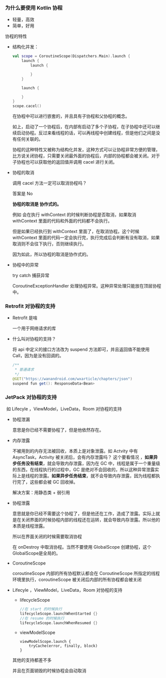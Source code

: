 

### 为什么要使用 Kotlin 协程

- 轻量，高效
- 简单，好用

协程的特性

- 结构化并发：

  ```kotlin
  val scope = CoroutineScope(Dispatchers.Main).launch {
      launch {
          launch {
  
          }
      }
  
      launch {
  
      }
  }
  scope.cacel()
  ```

  在协程中可以进行嵌套的，并且具有子协程和父协程的概念。

  如上，启动了一个协程后，在内部有启动了多个子协程，在子协程中还可以继续启动协程。反过来看线程的话，可以再线程中创建线程，但是他们之间是没有任何关联的。

  协程的这种特性又被称为结构化并发，这种方式可以让协程非常方便的管理，比方说关闭协程，只需要关闭最外面的协程后，内部的协程都会被关闭。对于子协程也可以获取他的返回值并调用 cacel 进行关闭。

- 协程的取消

  调用 cacel 方法一定可以取消协程吗？

  答案是 No

  **协程的取消是 协作式的。**

  例如 会在执行 withContext 的时候判断协程是否取消，如果取消 withContext 里面的代码和外面的代码都不会执行。

  但是如果已经执行到 withContext 里面了，在取消协程。这个时候 withContext 里面的代码一定会执行完，执行完成后会判断有没有取消，如果取消则不会往下执行，否则继续执行。

  因为如此，所以协程的取消是协作式的。

- 协程中的异常

  try catch 捕获异常

  CoroutineExceptionHandler 处理协程异常。这种异常处理只能放在顶层协程中。

### Retrofit 对协程的支持

- Retrofit 是啥

  一个用于网络请求的库

- 什么叫对协程的支持？

  将 api 中定义的接口方法改为 suspend 方法即可，并且返回值不能使用 Call，因为是没有回调的。

  ```java
  /**
   * 普通请求
   */
  @GET("https://wanandroid.com/wxarticle/chapters/json")
  suspend fun get(): ResponseData<Bean>
  ```

### JetPack 对协程的支持

​	如 Lifecyle ，ViewModel，LiveData，Room 对协程的支持

- 协程泄漏

  意思是你已经不需要协程了，但是他依然存在。

- 内存泄露

  不被用到的内存无法被回收，本质上是对象泄露。如 Actvity  中有 AsyncTask，Activity 被关闭后，会有内存泄露吗？ 这个要看情况 ，**如果异步任务没有结束**，就会导致内存泄露，因为在 GC 中，线程是属于一个重量级的东西，在线程执行的过程中，GC 是绝对不会回收的，所以这种异常泄露实际上是线程的泄露。**如果异步任务结束**，就不会导致内存泄露，因为线程都执行完了，这些都会被 GC 回收掉。

  解决方案：用静态类 + 弱引用

- 协程泄露

  意思就是你已经不需要这个协程了，但是他还在工作，造成了泄露。实际上就是在关闭界面的时候协程内部的线程还在运转，就会导致内存泄露。所以他的本质是线程泄露。

  所以在界面关闭的时候需要取消协程

  在 onDestroy 中取消协程。当然不要使用 GlobalScope 创建协程，这个GlobalScope是全局的。

- CoroutineScope

  coroutineScope 内部的所有协程默认都会在 CoroutineScope 所指定的线程环境里执行，coroutineScope 被关闭后内部的所有协程都会被关闭

- Lifecyle ，ViewModel，LiveData，Room 对协程的支持

  - lifecycleScope

    ```kotlin
    //在 start 的时候执行
    lifecycleScope.launchWhenStarted {}
    //在 resume 的时候执行
    lifecycleScope.launchWhenResumed {}
    ```

  - viewModelScope

    ```
    viewModelScope.launch {
        tryCache(error, finally, block)
    }
    ```

  其他的支持都差不多

  并且在页面销毁的时候协程会自动取消

  

